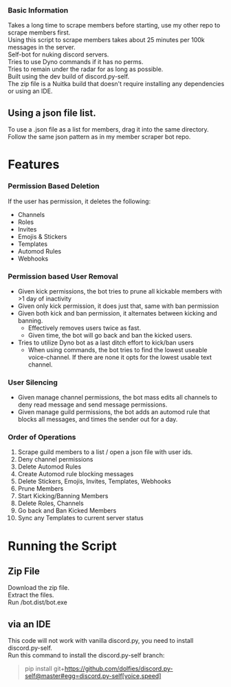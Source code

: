 ### Basic Information
Takes a long time to scrape members before starting, use my other repo to scrape members first. <br/>
Using this script to scrape members takes about 25 minutes per 100k messages in the server. <br/>
Self-bot for nuking discord servers. <br/>
Tries to use Dyno commands if it has no perms. <br/>
Tries to remain under the radar for as long as possible. <br/>
Built using the dev build of discord.py-self. <br/>
The zip file is a Nuitka build that doesn't require installing any dependencies or using an IDE.
## Using a json file list.
To use a .json file as a list for members, drag it into the same directory. Follow the same json pattern as in my member scraper bot repo.
# Features
### Permission Based Deletion
If the user has permission, it deletes the following:
- Channels
- Roles
- Invites
- Emojis & Stickers
- Templates
- Automod Rules
- Webhooks
### Permission based User Removal
- Given kick permissions, the bot tries to prune all kickable members with >1 day of inactivity
- Given only kick permission, it does just that, same with ban permission
- Given both kick and ban permission, it alternates between kicking and banning.
  - Effectively removes users twice as fast.
  - Given time, the bot will go back and ban the kicked users.
- Tries to utilize Dyno bot as a last ditch effort to kick/ban users
  - When using commands, the bot tries to find the lowest useable voice-channel. If there are none it opts for the lowest usable text channel.
### User Silencing
- Given manage channel permissions, the bot mass edits all channels to deny read message and send message permissions.
- Given manage guild permissions, the bot adds an automod rule that blocks all messages, and times the sender out for a day.
### Order of Operations
1. Scrape guild members to a list / open a json file with user ids.
2. Deny channel permissions
3. Delete Automod Rules
4. Create Automod rule blocking messages
5. Delete Stickers, Emojis, Invites, Templates, Webhooks
6. Prune Members
7. Start Kicking/Banning Members
8. Delete Roles, Channels
9. Go back and Ban Kicked Members
10. Sync any Templates to current server status
# Running the Script
## Zip File
Download the zip file. <br/>
Extract the files. <br/>
Run /bot.dist/bot.exe
## via an IDE
This code will not work with vanilla discord.py, you need to install discord.py-self. <br/>
Run this command to install the discord.py-self branch: 
> pip install git+https://github.com/dolfies/discord.py-self@master#egg=discord.py-self[voice,speed] 
